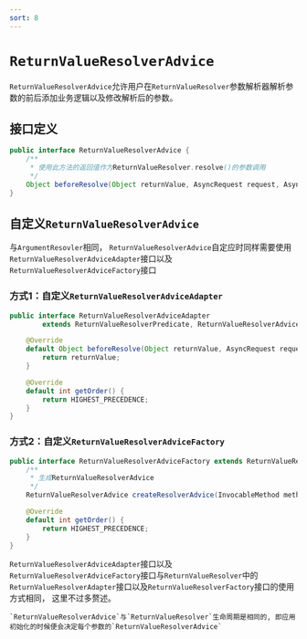 ```yaml
---
sort: 8
---
```


# `ReturnValueResolverAdvice`

`ReturnValueResolverAdvice`允许用户在`ReturnValueResolver`参数解析器解析参数的前后添加业务逻辑以及修改解析后的参数。

## 接口定义

```java
public interface ReturnValueResolverAdvice {
    /**
     * 使用此方法的返回值作为ReturnValueResolver.resolve()的参数调用
     */
    Object beforeResolve(Object returnValue, AsyncRequest request, AsyncResponse response);
}
```

## 自定义`ReturnValueResolverAdvice`

与`ArgumentResovler`相同， `ReturnValueResolverAdvice`自定应时同样需要使用`ReturnValueResolverAdviceAdapter`接口以及`ReturnValueResolverAdviceFactory`接口

### 方式1：自定义`ReturnValueResolverAdviceAdapter`

```java
public interface ReturnValueResolverAdviceAdapter
        extends ReturnValueResolverPredicate, ReturnValueResolverAdvice, Ordered {

    @Override
    default Object beforeResolve(Object returnValue, AsyncRequest request, AsyncResponse response) {
        return returnValue;
    }

    @Override
    default int getOrder() {
        return HIGHEST_PRECEDENCE;
    }
}
```

### 方式2：自定义`ReturnValueResolverAdviceFactory`

```java
public interface ReturnValueResolverAdviceFactory extends ReturnValueResolverPredicate, Ordered {
    /**
     * 生成ReturnValueResolverAdvice
     */
    ReturnValueResolverAdvice createResolverAdvice(InvocableMethod method, ReturnValueResolver resolver);

    @Override
    default int getOrder() {
        return HIGHEST_PRECEDENCE;
    }
}
```

`ReturnValueResolverAdviceAdapter`接口以及`ReturnValueResolverAdviceFactory`接口与`ReturnValueResolver`中的`ReturnValueResolverAdapter`接口以及`ReturnValueResolverFactory`接口的使用方式相同， 这里不过多赘述。

```note
`ReturnValueResolverAdvice`与`ReturnValueResolver`生命周期是相同的, 即应用初始化的时候便会决定每个参数的`ReturnValueResolverAdvice`
```
